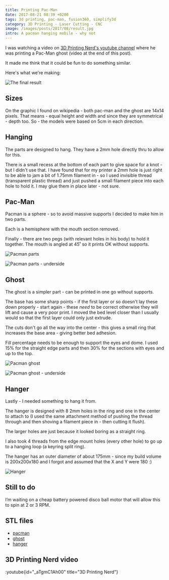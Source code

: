 ```yaml
---
title: Printing Pac-Man
date: 2017-08-21 08:39 +0200
tags: 3d printing, pac-man, fusion360, simplify3d
category: 3D Printing - Laser Cutting - CNC
image: /images/posts/2017/08/result.jpg
intro: A pacman hanging mobile - why not
---
```


I was watching a video on [3D Printing Nerd's youtube channel](https://www.youtube.com/channel/UC_7aK9PpYTqt08ERh1MewlQ) where he was printing a Pac-Man ghost (video at the end of this post).

It made me think that it could be fun to do something similar.

Here's what we're making:

![The final result](/images/posts/2017/08/result.jpg)

## Sizes

On the graphic I found on wikipedia - both pac-man and the ghost are 14x14 pixels. That means - equal height and width and since they are symmetrical - depth too. So - the models were based on 5cm in each direction.

## Hanging

The parts are designed to hang. They have a 2mm hole directly thru to allow for this.

There is a small recess at the bottom of each part to give space for a knot - but I didn't use that. I have found that for my printer a 2mm hole is just right to be able to jam a bit of 1.75mm filament in - so I used invisible thread (transparent plastic thread) and just pushed a small filament piece into each hole to hold it. I may glue them in place later - not sure.

## Pac-Man

Pacman is a sphere - so to avoid massive supports I decided to make him in two parts.

Each is a hemisphere with the mouth section removed.

Finally - there are two pegs (with relevant holes in his body) to hold it together. The mouth is angled at 45˚ so it prints OK without supports.

![Pacman parts](/images/posts/2017/08/pacman.png)

![Pacman parts - underside](/images/posts/2017/08/pacman-underside.png)

## Ghost

The ghost is a simpler part - can be printed in one go without supports.

The base has some sharp points - if the first layer or so doesn't lay these down properly - start again - these _need_ to be correct otherwise they will lift and cause a very poor print. I moved the bed level closer than I usually would so that the first layer could only just extrude.

The cuts don't go all the way into the center - this gives a small ring that increases the base area - giving better bed adhesion.

Fill percentage needs to be enough to support the eyes and dome. I used 15% for the straight edge parts and then 30% for the sections with eyes and up to the top.

![Pacman ghost](/images/posts/2017/08/ghost.png)

![Pacman ghost - underside](/images/posts/2017/08/ghost-underside.png)

## Hanger

Lastly - I needed something to hang it from.

The hanger is designed with 8 2mm holes in the ring and one in the center to attach to (I used the same attachment method of pushing the thread through and then shoving a filament piece in - then cutting it flush).

The larger holes are just because it looked boring as a straight ring.

I also took 4 threads from the edge mount holes (every other hole) to go up to a hanging loop (a keyring split ring).

The hanger has an outer diameter of about 175mm - since my build volume is 200x200x180 and I forgot and assumed that the X and Y were 180 :)

![Hanger](/images/posts/2017/08/hanger.png)

## Still to do

I’m waiting on a cheap battery powered disco ball motor that will allow this to spin at 2 or 3 RPM.

## STL files

- [pacman](/files/posts/2017/08/Pacman.stl)
- [ghost](/files/posts/2017/08/PacmanGhost.stl)
- [hanger](/files/posts/2017/08/PacmanHanger.stl)

## 3D Printing Nerd video

:youtube{id="_aTgmC1Ah00" title="3D Printing Nerd"}
